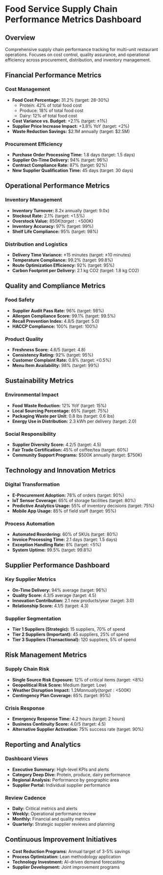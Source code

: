 # Food Service Supply Chain Performance Metrics Dashboard

## Overview
Comprehensive supply chain performance tracking for multi-unit restaurant operations. Focuses on cost control, quality assurance, and operational efficiency across procurement, distribution, and inventory management.

## Financial Performance Metrics

### Cost Management
- **Food Cost Percentage:** 31.2% (target: 28-30%)
  - Protein: 42% of total food cost
  - Produce: 18% of total food cost
  - Dairy: 12% of total food cost
- **Cost Variance vs. Budget:** +2.1% (target: ±1%)
- **Supplier Price Increase Impact:** +3.8% YoY (target: <2%)
- **Waste Reduction Savings:** $2.1M annually (target: $2.5M)

### Procurement Efficiency
- **Purchase Order Processing Time:** 1.8 days (target: 1.5 days)
- **Supplier On-Time Delivery:** 94% (target: 96%)
- **Contract Compliance Rate:** 87% (target: 92%)
- **New Supplier Qualification Time:** 45 days (target: 30 days)

## Operational Performance Metrics

### Inventory Management
- **Inventory Turnover:** 8.2x annually (target: 9.0x)
- **Stockout Rate:** 2.1% (target: <1.5%)
- **Overstock Value:** $850K (target: <$500K)
- **Inventory Accuracy:** 97% (target: 99%)
- **Shelf Life Compliance:** 95% (target: 98%)

### Distribution and Logistics
- **Delivery Time Variance:** ±15 minutes (target: ±10 minutes)
- **Temperature Compliance:** 99.2% (target: 99.8%)
- **Route Optimization Efficiency:** 92% (target: 95%)
- **Carbon Footprint per Delivery:** 2.1 kg CO2 (target: 1.8 kg CO2)

## Quality and Compliance Metrics

### Food Safety
- **Supplier Audit Pass Rate:** 96% (target: 98%)
- **Allergen Compliance Score:** 99.1% (target: 99.5%)
- **Recall Prevention Index:** 4.8/5 (target: 5.0)
- **HACCP Compliance:** 100% (target: 100%)

### Product Quality
- **Freshness Score:** 4.6/5 (target: 4.8)
- **Consistency Rating:** 92% (target: 95%)
- **Customer Complaint Rate:** 0.8% (target: <0.5%)
- **Menu Item Availability:** 98% (target: 99%)

## Sustainability Metrics

### Environmental Impact
- **Food Waste Reduction:** 12% YoY (target: 15%)
- **Local Sourcing Percentage:** 65% (target: 75%)
- **Packaging Waste per Unit:** 0.8 lbs (target: 0.6 lbs)
- **Energy Use in Distribution:** 2.3 kWh per delivery (target: 2.0)

### Social Responsibility
- **Supplier Diversity Score:** 4.2/5 (target: 4.5)
- **Fair Trade Certification:** 45% of coffee/tea (target: 60%)
- **Community Support Programs:** $500K annually (target: $750K)

## Technology and Innovation Metrics

### Digital Transformation
- **E-Procurement Adoption:** 78% of orders (target: 90%)
- **IoT Sensor Coverage:** 65% of storage facilities (target: 80%)
- **Predictive Analytics Usage:** 55% of inventory decisions (target: 75%)
- **Mobile App Usage:** 85% of field staff (target: 95%)

### Process Automation
- **Automated Reordering:** 60% of SKUs (target: 80%)
- **Invoice Processing Time:** 2.1 days (target: 1.5 days)
- **Exception Handling Rate:** 8% (target: <5%)
- **System Uptime:** 99.5% (target: 99.8%)

## Supplier Performance Dashboard

### Key Supplier Metrics
- **On-Time Delivery:** 94% average (target: 96%)
- **Quality Score:** 4.3/5 average (target: 4.5)
- **Innovation Contribution:** 2.1 new products/year (target: 3.0)
- **Relationship Score:** 4.1/5 (target: 4.3)

### Supplier Segmentation
- **Tier 1 Suppliers (Strategic):** 15 suppliers, 70% of spend
- **Tier 2 Suppliers (Important):** 45 suppliers, 25% of spend
- **Tier 3 Suppliers (Transactional):** 120 suppliers, 5% of spend

## Risk Management Metrics

### Supply Chain Risk
- **Single Source Risk Exposure:** 12% of critical items (target: <8%)
- **Geopolitical Risk Score:** Medium (target: Low)
- **Weather Disruption Impact:** $1.2M annually (target: <$500K)
- **Contingency Plan Coverage:** 85% (target: 95%)

### Crisis Response
- **Emergency Response Time:** 4.2 hours (target: 2 hours)
- **Business Continuity Score:** 4.0/5 (target: 4.5)
- **Alternative Supplier Activation:** 75% success rate (target: 90%)

## Reporting and Analytics

### Dashboard Views
- **Executive Summary:** High-level KPIs and alerts
- **Category Deep Dive:** Protein, produce, dairy performance
- **Regional Analysis:** Performance by geographic area
- **Supplier Portal:** Individual supplier performance

### Review Cadence
- **Daily:** Critical metrics and alerts
- **Weekly:** Operational performance review
- **Monthly:** Financial and quality metrics
- **Quarterly:** Strategic supplier reviews and planning

## Continuous Improvement Initiatives
- **Cost Reduction Programs:** Annual target of 3-5% savings
- **Process Optimization:** Lean methodology application
- **Technology Investment:** AI-driven demand forecasting
- **Supplier Development:** Joint improvement programs